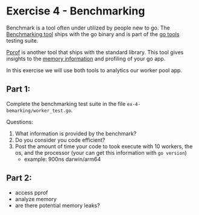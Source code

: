 # Exercise 4 - Benchmarking

Benchmark is a tool often under utilized by people new to go. The [Benchmarking tool]() ships with the go binary and is part of the [go tools]() testing suite. 

[Pprof]() is another tool that ships with the standard library. This tool gives insights to the [memory information]() and profiling of your go app.

In this exercise we will use both tools to analytics our worker pool app.

## Part 1:

Complete the benchmarking test suite in the file `ex-4-bemarking/worker_test.go`. 

Questions: 
1. What information is provided by the benchmark?
1. Do you consider you code efficient?
1. Post the amount of time your code to took execute with 10 workers, the os, and the processor (your can get this information with `go version`)
	- example: 900ns darwin/arm64

## Part 2:

* access pprof
* analyze memory
* are there potential memory leaks?
